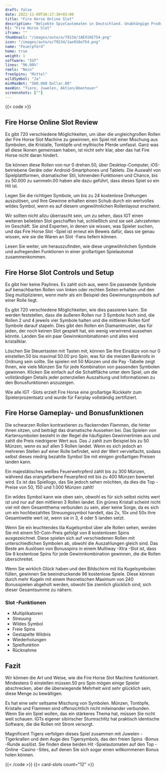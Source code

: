 ```yaml
---
draft: false
date: 2022-11-09T16:17:38+03:00
title: "Fire Horse Online Slot"
description: "Beliebte Spielautomaten in Deutschland. Unabhängige Produktbewertungen und exklusive Anmeldeangebote. Jetzt spielen!"
h1: "Fire Horse Slot"
iframe: ""
thumbnail: "/images/auto/o/79234/1AE916E754.png"
icon: "/images/auto/o/79234/1ae916e754.png"
name: "Feuerpferd"
home: true
weight: 1
software: "IGT"
lines: "96.00%"
reels: "Nein"
freeSpins: "Mittel"
wildSymbol: "Ja"
minMaxBet: "500.000 Dollar.00"
maxWin: "Tiere, Juwelen, Aktion/Abenteuer"
screenshots: [""]
---
```


{{< code >}}<h2>Fire Horse Online Slot Review</h2><p>Es gibt 720 verschiedene Möglichkeiten, um über die ungleichgroßen Rollen der Fire Horse Slot Machine zu gewinnen, ein Spiel mit einer Mischung aus Symbolen, die Kristalle, Tontöpfe und mythische Pferde umfasst. Ganz was all diese Ikonen gemeinsam haben, ist nicht sehr klar, aber das hat Fire Horse nicht daran hindert.</p><p>Sie können diese Rollen von nur 0 drehen.50, über Desktop-Computer, iOS-betriebene Geräte oder Android-Smartphones und Tablets. Die Auswahl von Spielplattformen, dramatischer Stil, lohnenden Funktionen und Chance, bis zu 50.000 zu sammeln.00 haben alle dazu geführt, dass dieses Spiel so ein Hit ist.</p><p>Legen Sie die richtigen Symbole, um bis zu 24 kostenlose Drehungen auszulösen, und Ihre Gewinne erhalten einen Schub durch ein wertvolles wildes Symbol, wenn es auf diesem ungewöhnlichen Rollenlayout erscheint.</p><p>Wir sollten nicht allzu überrascht sein, um zu sehen, dass IGT einen weiteren beliebten Slot geschaffen hat, schließlich sind sie seit Jahrzehnten im Geschäft. Sie sind Experten, in denen sie wissen, was Spieler suchen, und das Fire Horse Slot -Spiel ist erneut ein Beweis dafür, dass sie genau wissen, wie sie die Waren an Slot -Fans liefern können.</p><p>Lesen Sie weiter, um herauszufinden, wie diese ungewöhnlichen Symbole und aufregenden Funktionen in einer großartigen Spielautomat zusammenkommen.</p><h2>Fire Horse Slot Controls und Setup</h2><p>Es gibt hier keine Paylines. Es zahlt sich aus, wenn Sie passende Symbole auf benachbarten Rollen von linken oder rechten Seiten erhalten und den Sieg multiplizieren, wenn mehr als ein Beispiel des Gewinnungssymbols auf einer Rolle liegt.</p><p>Es gibt 720 verschiedene Möglichkeiten, wie dies passieren kann. Sie werden feststellen, dass die äußeren Rollen nur 3 Symbole hoch sind, die Rollen 2 und 4 jeweils vier Symbole halten und die mittleren Rollen fünf Symbole darauf stapeln. Dies gibt den Rollen ein Diamantmuster, das für jeden, der noch keinen Slot gespielt hat, ein wenig verwirrend aussehen könnte. Landen Sie ein paar Gewinnkombinationen und alles wird kristallklar.</p><p>Löschen Sie Steuertasten mit Tasten mit, können Sie Ihre Einsätze von nur 0 einstellen.50 bis maximal 50.00 pro Spin, was für die meisten Bankrolls in Ordnung sein sollte. Sie spielen mit 50 Münzen und die Pay -Tabelle zeigt Ihnen, wie viele Münzen Sie für jede Kombination von passenden Symbolen gewinnen. Klicken Sie einfach auf die Schaltfläche unter dem Spiel, um die vollständigen Details jeder potenziellen Auszahlung und Informationen zu den Bonusfunktionen anzuzeigen.</p><p>Wie alle IGT -Slots erzielt Fire Horse eine großartige Rückkehr zum Spielerprozentsatz und wurde für Fairplay vollständig zertifiziert.</p><h2>Fire Horse Gameplay- und Bonusfunktionen</h2><p>Die schwarzen Rollen kontrastieren zu flackernden Flammen, die hinter ihnen sitzen, und beiträgt das dramatische Aussehen bei. Das Spielen von Kartensymbolen besteht in der Regel die häufigsten Gewinnerlinien aus und zahlt die Preis niedrigerer Wert aus. Das J zahlt zum Beispiel bis zu 50 Münzen, wenn es auf allen 5 Rollen landet. Wenn es sich jedoch an mehreren Stellen auf einer Rolle befindet, wird der Wert vervielfacht, sodass selbst dieses niedrig bezahlte Symbol Sie mit einigen großartigen Preisen landen kann.</p><p>Ein majestätisches weißes Feuerwehrpferd zahlt bis zu 300 Münzen, während das orangefarbene Feuerpferd mit bis zu 400 Münzen bewertet wird. Es ist das Spiellogo, das Sie jedoch sehen möchten, da dies die Top -Preise von 50, 150 und 1.000 Münzen zahlt!</p><p>Ein wildes Symbol kann wie oben sein, obwohl es für sich selbst nichts wert ist und nur auf den mittleren 3 Rollen landet. Ein grünes Kristall scheint nicht viel mit dem Gesamtthema verbunden zu sein, aber keine Sorge, da es sich um ein hochbezahltes Streuungssymbol handelt, das 2x, 10x und 50x Ihre Gesamtwette wert ist, wenn sie in 3, 4 oder 5 landen setzt.</p><p>Wenn Sie ein leuchtendes lila Kugelsymbol über alle Rollen sehen, werden Sie mit einem 50-Coin-Preis gefolgt von 8 kostenlosen Spins ausgezeichnet. Diese spielen sich auf verschiedenen Rollen mit unterschiedlichen Symbolen ab, obwohl die Auszahlungen gleich sind. Das Beste am Auslösen von Bonusspins in einem Multiway -Xtra -Slot ist, dass Sie 8 kostenlose Spins für jede Gewinnkombination gewinnen, die die Rollen überschreitet.</p><p>Wenn Sie wirklich Glück haben und den Bildschirm mit lila Kugelsymbolen füllen, gewinnen Sie beeindruckende 96 kostenlose Spiele. Diese können durch mehr Kugeln mit einem theoretischen Maximum von 240 Bonusspielen abgeholt werden, obwohl Sie ziemlich glücklich sind, sich dieser Gesamtsumme zu nähern.</p><h3>
Slot -Funktionen</h3><ul>
<li></span>
Multiplikatoren</li>
<li></span>
Streuung</li>
<li></span>
Wildes Symbol</li>
<li></span>
Freie Spins</li>
<li></span>
Gestapelte Wildnis</li>
<li></span>
Wiederholungen</li>
<li></span>
Spielfunktion</li>
<li></span>
Rücknahme</li></ul><h2>Fazit</h2><p>Wir können die Art und Weise, wie die Fire Horse Slot Machine funktioniert. Mindestens 0 einstellen müssen.50 pro Spin mögen einige Spieler abschrecken, aber die überwiegende Mehrheit wird sehr glücklich sein, diese Menge zu bewältigen.</p><p>Es hat eine sehr seltsame Mischung von Symbolen. Münzen, Tontöpfe, Kristalle und Flammen sind offensichtlich nicht miteinander verbunden. Wenn Sie ein Spiel wollen, das ein stärkeres Thema hat, müssen Sie nicht weit schauen. IGTs eigener sibirischer Sturmschlitz hat praktisch identische Software, die die Rollen mit Strom versorgt.</p><p>Magnificent Tigers verfolgen dieses Spiel zusammen mit Juwelen -Tigerkrallen und dem Auge des Tigersymbols, das den freien Spins -Bonus -Runde auslöst. Sie finden diese beiden Hit -Spielautomaten auf den Top -Online -Casino -Sites, auf denen Sie sich sogar einen willkommenen Bonus holen können.</p>{{< /code >}}
 {{< card-slots count="12" >}}